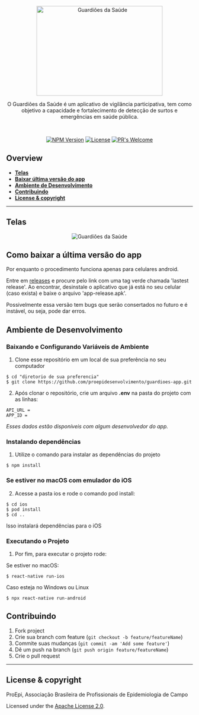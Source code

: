 <p align="center">
   <a href="https://linktr.ee/guardioesdasaude">
      <img width="340" height="242" src="https://raw.githubusercontent.com/proepidesenvolvimento/guardioes-app/feature/UpdateReadme/doc/logo-pt-comum.png" alt="Guardiões da Saúde">
   </a>
</p>

<p align="center">
  O Guardiões da Saúde é um aplicativo de vigilância participativa, tem como objetivo a capacidade e fortalecimento de detecção de surtos e emergências em saúde      pública.
</p>

<br> 
<div align="center">

[![NPM Version][npm-image]][npm-url]
[![License](https://img.shields.io/badge/License-Apache%202.0-blue.svg)](https://github.com/proepidesenvolvimento/guardioes-app/blob/master/LICENSE.md)
[![PR's Welcome](https://img.shields.io/badge/PRs-welcome-brightgreen.svg?style=flat)](http://makeapullrequest.com)  

</div>

## Overview
- **[Telas](https://github.com/proepidesenvolvimento/guardioes-app/tree/feature/UpdateReadme#telas)** 
- **[Baixar última versão do app](https://github.com/proepidesenvolvimento/guardioes-app/tree/feature/UpdateReadme#como-baixar-a-%C3%BAltima-vers%C3%A3o-do-app)**
- **[Ambiente de Desenvolvimento](https://github.com/proepidesenvolvimento/guardioes-app/tree/feature/UpdateReadme#ambiente-de-desenvolvimento)**
- **[Contribuindo](https://github.com/proepidesenvolvimento/guardioes-app/tree/feature/UpdateReadme#contribuindo)**
- **[License & copyright](https://github.com/proepidesenvolvimento/guardioes-app/tree/feature/UpdateReadme#license--copyright)**

----

## Telas

<p align="center">
   <img src="https://raw.githubusercontent.com/proepidesenvolvimento/guardioes-app/feature/UpdateReadme/doc/gif-telas.gif" alt="Guardiões da Saúde">
</p>

## Como baixar a última versão do app

Por enquanto o procedimento funciona apenas para celulares android.

Entre em [releases](https://github.com/proepidesenvolvimento/guardioes-app/releases) e procure pelo link com uma tag verde chamada 'lastest release'. Ao encontrar, desinstale o aplicativo que já está no seu celular (caso exista) e baixe o arquivo 'app-release.apk'.

Possivelmente essa versão tem bugs que serão consertados no futuro e é instável, ou seja, pode dar erros.

## Ambiente de Desenvolvimento

### Baixando e Configurando Variáveis de Ambiente
1. Clone esse repositório em um local de sua preferência no seu computador
```shel
$ cd "diretorio de sua preferencia"
$ git clone https://github.com/proepidesenvolvimento/guardioes-app.git
```

2. Após clonar o repositório, crie um arquivo **.env** na pasta do projeto com as linhas:
```
API_URL = 
APP_ID =
```
*Esses dados estão disponíveis com algum desenvolvedor do app.*

### Instalando dependências  

1. Utilize o comando para instalar as dependências do projeto
```
$ npm install
```

### Se estiver no macOS com emulador do iOS
2. Acesse a pasta ios e rode o comando pod install:
```
$ cd ios
$ pod install
$ cd ..
```
Isso instalará dependências para o iOS

### Executando o Projeto

1. Por fim, para executar o projeto rode:

Se estiver no macOS:
```
$ react-native run-ios
```

Caso esteja no Windows ou Linux
```
$ npx react-native run-android
```

## Contribuindo

1. Fork project
2. Crie sua branch com feature (`git checkout -b feature/featureName`)
3. Commite suas mudanças (`git commit -am 'Add some feature'`)
4. Dê um push na branch (`git push origin feature/featureName`)
5. Crie o pull request

----
## License & copyright

ProEpi, Associação Brasileira de Profissionais de Epidemiologia de Campo

Licensed under the [Apache License 2.0](LICENSE.md).
<!-- Markdown link & img dfn's -->
[npm-image]: https://img.shields.io/npm/v/datadog-metrics.svg?style=flat-square
[npm-url]: https://npmjs.org/package/datadog-metrics
